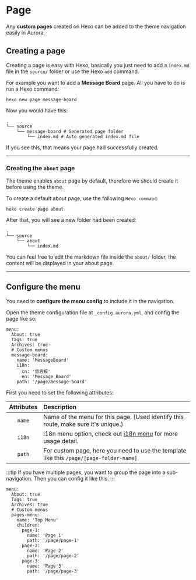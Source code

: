 # Page

Any **custom pages** created on Hexo can be added to the theme navigation easily in Aurora.

## Creating a page

Creating a page is easy with Hexo, basically you just need to add a `index.md` file in the `source/` folder or use the Hexo `add` command.

For example you want to add a **Message Board** page. All you have to do is run a Hexo command:

```shell:no-line-numbers
hexo new page message-board
```

Now you would have this:

```shell{3-4}:no-line-numbers
.
└── source
    └── message-board # Generated page folder
        └── index.md # Auto generated index.md file
```

If you see this, that means your page had successfully created.

---

### Creating the `about` page

The theme enables `about` page by default, therefore we should create it before using the theme.

To create a default about page, use the following `Hexo command`:

```shell:no-line-numbers
hexo create page about
```

After that, you will see a new folder had been created:

```shell:no-line-numbers
.
└── source
    └── about
        └── index.md
```

You can feel free to edit the markdown file inside the `about/` folder, the content will be displayed in your about page.

---

## Configure the menu

You need to **configure the menu config** to include it in the navigation.

Open the theme configuration file at `_config.aurora.yml`, and config the page like so:

```yaml{6-11}:no-line-numbers
menu:
  About: true
  Tags: true
  Archives: true
  # Custom menus
  message-board:
    name: 'MessageBoard'
    i18n:
      cn: '留言板'
      en: 'Message Board'
    path: '/page/message-board'
```

First you need to set the following attributes:

| Attributes | Description                                                                                |
| :--------: | :----------------------------------------------------------------------------------------- |
|   `name`   | Name of the menu for this page. (Used identify this route, make sure it's unique.)         |
|   `i18n`   | i18n menu option, check out [i18n menu](/guide/menu.html#i18n-menu) for more usage detail. |
|   `path`   | For custom page, here you need to use the template like this `/page/[page-folder-name]`    |

:::tip
If you have multiple pages, you want to group the page into a sub-navigation. Then you can config it like this.
:::

```yaml{6-17}:no-line-numbers
menu:
  About: true
  Tags: true
  Archives: true
  # Custom menus
  pages-menu:
    name: 'Top Menu'
    children:
      page-1:
        name: 'Page 1'
        path: '/page/page-1'
      page-2:
        name: 'Page 2'
        path: '/page/page-2'
      page-3:
        name: 'Page 3'
        path: '/page/page-3'
```

